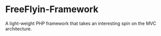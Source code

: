 FreeFlyin-Framework
===================

A light-weight PHP framework that takes an interesting spin on the MVC architecture.

